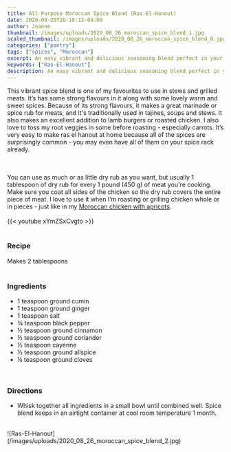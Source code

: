```yaml
---
title: All Purpose Moroccan Spice Blend (Ras-El-Hanout)
date: 2020-08-25T20:18:12-04:00
author: Joanne
thumbnail: /images/uploads/2020_08_26_moroccan_spice_blend_1.jpg
scaled_thumbnail: /images/uploads/2020_08_26_moroccan_spice_blend_0.jpg
categories: ["pantry"]
tags: ["spices", "Moroccan"]
excerpt: An easy vibrant and delicious seasoning blend perfect in your stews and marinades 
keywords: ["Ras-El-Hanout"]
description: An easy vibrant and delicious seasoning blend perfect in your stews and marinades 
---
```


This vibrant spice blend is one of my favourites to use in stews and grilled meats. It’s has some strong flavours in it along with some lovely warm and sweet spices. Because of its strong flavours, it makes a great marinade or spice rub for meats, and it's traditionally used in tajines, soups and stews. It also makes an excellent addition to lamb burgers or roasted chicken. I also love to toss my root veggies in some before roasting - especially carrots. It’s very easy to make ras el hanout at home because all of the spices are surprisingly common - you may even have all of them on your spice rack already.  
</br>
</br>

You can use as much or as little dry rub as you want, but usually 1 tablespoon of dry rub for every 1 pound (450 g) of meat you're cooking. Make sure you coat all sides of the chicken so the dry rub covers the entire piece of meat. I love to use it when I’m roasting or grilling chicken whole or in pieces - just like in my [Moroccan chicken with apricots](https://www.oliveandmango.com/all-purpose-moroccan-spice-blend-ras-el-hanout/). 
</br>
</br>
{{< youtube xYmZSxCvgto >}}
</br>
</br>

### Recipe
Makes 2 tablespoons
</br>
</br>

### Ingredients

* <span itemprop="recipeIngredient">1 teaspoon ground cumin</span>
* <span itemprop="recipeIngredient">1 teaspoon ground ginger</span>
* <span itemprop="recipeIngredient">1 teaspoon salt</span>
* <span itemprop="recipeIngredient">&frac34; teaspoon black pepper</span>
* <span itemprop="recipeIngredient">&frac12; teaspoon ground cinnamon</span>
* <span itemprop="recipeIngredient">&frac12; teaspoon ground coriander</span>
* <span itemprop="recipeIngredient">&frac12; teaspoon cayenne</span>
* <span itemprop="recipeIngredient">&frac12; teaspoon ground allspice</span>
* <span itemprop="recipeIngredient">&frac14; teaspoon ground cloves</span>
</br>

### Directions

* Whisk together all ingredients in a small bowl until combined well. Spice blend keeps in an airtight container at cool room temperature 1 month.

</br>
![Ras-El-Hanout](/images/uploads/2020_08_26_moroccan_spice_blend_2.jpg)